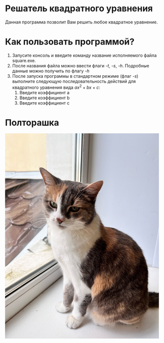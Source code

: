  # Решатель квадратного уравнения
 Данная программа позволит Вам решить любое квадратное уравнение. 
 # Как пользовать программой?
 1. Запусите консоль и введите команду название исполняемого файла square.exe.
 2. После названия файла можно ввести флаги *-t*, *-s*, *-h*. Подробные данные можно получить по флагу *-h*
 3. После запуска программы в стандартном режиме (флаг *-s*) выполните следующую последовательность действий для квадратного уравнения вида $ax^2 + bx + c$: 
	 1. Введите коэффициент a
	 2. Введите коэффициент b
	 3. Введите коэффициент c
# Полторашка
![КОТИК](./img/Полторашка.jpg)